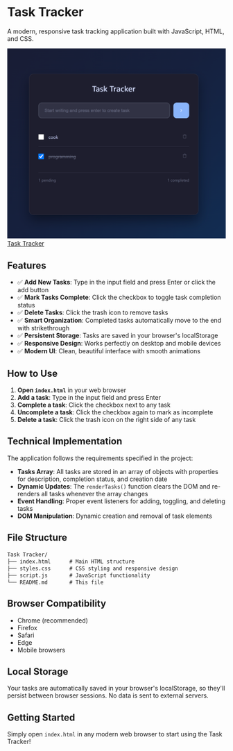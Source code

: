 # Task Tracker

A modern, responsive task tracking application built with JavaScript, HTML, and CSS.

![Task Tracker](./Screenshot_tt.png)
[Task Tracker](https://roadmap.sh/projects/task-tracker-js)

## Features

- ✅ **Add New Tasks**: Type in the input field and press Enter or click the add button
- ✅ **Mark Tasks Complete**: Click the checkbox to toggle task completion status
- ✅ **Delete Tasks**: Click the trash icon to remove tasks
- ✅ **Smart Organization**: Completed tasks automatically move to the end with strikethrough
- ✅ **Persistent Storage**: Tasks are saved in your browser's localStorage
- ✅ **Responsive Design**: Works perfectly on desktop and mobile devices
- ✅ **Modern UI**: Clean, beautiful interface with smooth animations

## How to Use

1. **Open `index.html`** in your web browser
2. **Add a task**: Type in the input field and press Enter
3. **Complete a task**: Click the checkbox next to any task
4. **Uncomplete a task**: Click the checkbox again to mark as incomplete
5. **Delete a task**: Click the trash icon on the right side of any task

## Technical Implementation

The application follows the requirements specified in the project:

- **Tasks Array**: All tasks are stored in an array of objects with properties for description, completion status, and creation date
- **Dynamic Updates**: The `renderTasks()` function clears the DOM and re-renders all tasks whenever the array changes
- **Event Handling**: Proper event listeners for adding, toggling, and deleting tasks
- **DOM Manipulation**: Dynamic creation and removal of task elements

## File Structure

```
Task Tracker/
├── index.html      # Main HTML structure
├── styles.css      # CSS styling and responsive design
├── script.js       # JavaScript functionality
└── README.md       # This file
```

## Browser Compatibility

- Chrome (recommended)
- Firefox
- Safari
- Edge
- Mobile browsers

## Local Storage

Your tasks are automatically saved in your browser's localStorage, so they'll persist between browser sessions. No data is sent to external servers.

## Getting Started

Simply open `index.html` in any modern web browser to start using the Task Tracker!

